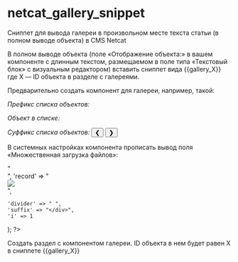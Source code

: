# netcat_gallery_snippet
Сниппет для вывода галереи в произвольном месте текста статьи (в полном выводе объекта) в CMS Netcat

В полном выводе объекта (поле «Отображение объекта:» в вашем компоненте с длинным текстом, размещаемом в поле типа «Текстовый блок» с визуальным редактором)
вставить сниппет вида {{gallery_X}} где Х — ID объекта в разделе с галереями.

Предварительно создать компонент для галереи, например, такой:
 
_Префикс списка объектов:_
<?= $f_AdminCommon; ?>
<div class="article-carousel">
  
_Объект в списке:_
<?= $f_AdminButtons; ?>
<?=$f_album_img?>

_Суффикс списка объектов:_
<button class="carousel-prev" aria-label="Предыдущее изображение">❮</button>
  <button class="carousel-next" aria-label="Следующее изображение">❯</button>
  <div class="carousel-dots">

  </div>
</div>

В системных настройках компонента прописать вывод поля «Множественная загрузка файлов»:

<?php
$f_album_img_tpl = array(
    'prefix' => "<div class='carousel-container'>",
    'record' => "<div class='carousel-slide active'><img src='%Path%' /><div class='carousel-caption'><?=$f_album_title?></div></div>",
    'divider' => " ",
    'suffix' => "</div>",
    'i' => 1
);
?>

Создать раздел с компонентом галереи. ID объекта в нем будет равен X в сниппете {{gallery_X}}

